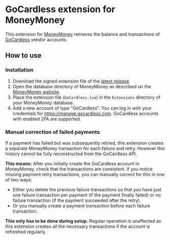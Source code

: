 # GoCardless extension for MoneyMoney

This extension for [MoneyMoney](https://moneymoney-app.com/) retrieves the balance and transactions of [GoCardless](https://www.paddle.com) vendor accounts.

## How to use

### Installation

1. Download the signed extension file of the [latest release](https://github.com/lukasbestle/moneymoney-gocardless/releases/latest).
2. Open the database directory of MoneyMoney as described on the [MoneyMoney website](https://moneymoney-app.com/extensions/).
3. Place the extension file (`GoCardless.lua`) in the `Extensions` directory of your MoneyMoney database.
4. Add a new account of type "GoCardless". You can log in with your credentials for <https://manage.gocardless.com>. GoCardless accounts with enabled 2FA are supported.

### Manual correction of failed payments

If a payment has failed but was subsequently retried, this extension creates a separate MoneyMoney transaction for each failure and retry. However this history cannot be fully reconstructed from the GoCardless API.

**This means:** After you initially create the GoCardless account in MoneyMoney, check that the transactions are consistent. If you notice missing payment retry transactions, you can manually correct for this in one of two ways:

- Either you delete the previous failure transactions so that you have just one failure transaction per payment (if the payment finally failed) or no failure transaction (if the payment succeeded after the retry).
- Or you manually create a payment transaction before each failure transaction.

**This only has to be done during setup.** Regular operation is unaffected as this extension creates all the necessary transactions if the account is refreshed regularly.
